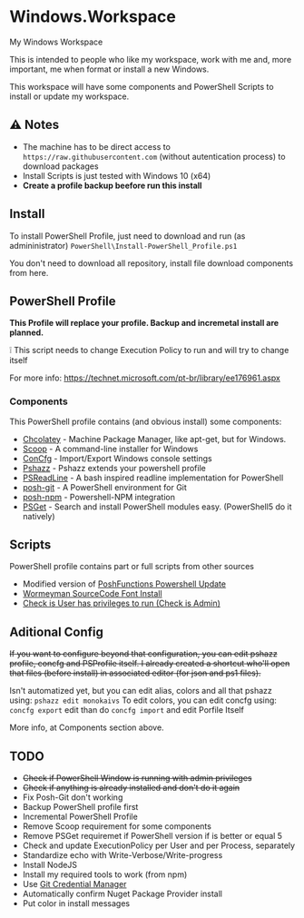 # Windows.Workspace
My Windows Workspace

This is intended to people who like my workspace, work with me and, more important, me when format or install a new Windows.

This workspace will have some components and PowerShell Scripts to install or update my workspace.

## :warning: Notes

- The machine has to be direct access to ```https://raw.githubusercontent.com``` (without autentication process) to download packages
- Install Scripts is just tested with Windows 10 (x64)
- **Create a profile backup beefore run this install**

## Install
To install PowerShell Profile, just need to download and run (as admininistrator) ```PowerShell\Install-PowerShell_Profile.ps1```

You don't need to download all repository, install file download components from here.



## PowerShell Profile
**This Profile will replace your profile. Backup and incremetal install are planned.**

:grey_exclamation: This script needs to change Execution Policy to run and will try to change itself

For more info: https://technet.microsoft.com/pt-br/library/ee176961.aspx

### Components
This PowerShell profile contains (and obvious install) some components:
- [Chcolatey](https://chocolatey.org/) - Machine Package Manager, like apt-get, but for Windows.
- [Scoop](http://scoop.sh/) - A command-line installer for Windows
- [ConCfg](https://github.com/lukesampson/concfg) - Import/Export Windows console settings 
- [Pshazz](https://github.com/lukesampson/pshazz) - Pshazz extends your powershell profile
- [PSReadLine](https://github.com/lzybkr/PSReadLine/) -  A bash inspired readline implementation for PowerShell 
- [posh-git](http://dahlbyk.github.io/posh-git/) - A PowerShell environment for Git
- [posh-npm](https://github.com/MSOpenTech/posh-npm) - Powershell-NPM integration 
- [PSGet](http://psget.net/) - Search and install PowerShell modules easy. (PowerShell5 do it natively)

## Scripts
PowerShell profile contains part or full scripts from other sources
- Modified version of [PoshFunctions Powershell Update](https://github.com/kilasuit/PoshFunctions)
- [Wormeyman SourceCode Font Install](https://gist.github.com/wormeyman/9041798)
- [Check is User has privileges to run (Check is Admin)](https://blogs.technet.microsoft.com/heyscriptingguy/2011/05/11/check-for-admin-credentials-in-a-powershell-script/)

## Aditional Config
~~If you want to configure beyond that configuration, you can edit pshazz profile, concfg and PSProfile itself. I already created a shortcut who'll open that files (before install) in associated editor (for json and ps1 files).~~

Isn't automatized yet, but you can edit alias, colors and all that pshazz using: ```pshazz edit monokaivs```
To edit colors, you can edit concfg using:  ```concfg export``` edit than do ```concfg import``` and edit Porfile Itself

More info, at Components section above.



## TODO
- ~~Check if PowerShell Window is running with admin privileges~~
- ~~Check if anything is already installed and don't do it again~~
- Fix Posh-Git don't working
- Backup PowerShell profile first
- Incremental PowerShell Profile
- Remove Scoop requirement for some components
- Remove PSGet requiremet if PowerShell version if is better or equal 5
- Check and update ExecutionPolicy per User and per Process, separately
- Standardize echo with Write-Verbose/Write-progress
- Install NodeJS
- Install my required tools to work (from npm)
- Use [Git Credential Manager](https://github.com/Microsoft/Git-Credential-Manager-for-Windows)
- Automatically confirm Nuget Package Provider install
- Put color in install messages